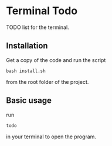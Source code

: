 # Terminal Todo
TODO list for the terminal.

## Installation
Get a copy of the code and run the script
```
bash install.sh
```
from the root folder of the project.

## Basic usage
run
```
todo
```
in your terminal to open the program.


